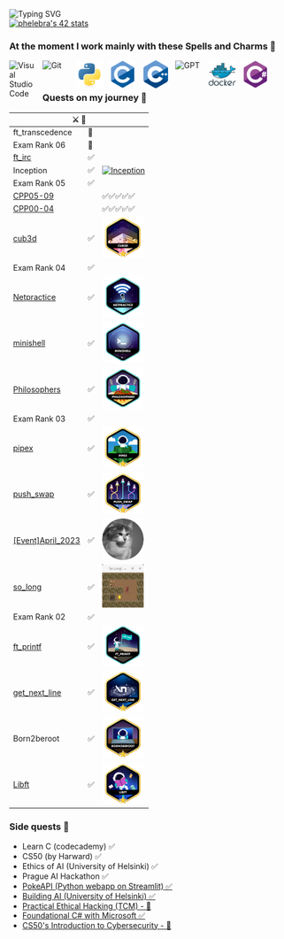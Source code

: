 <img src="https://readme-typing-svg.demolab.com?font=Press+Start+2P&pause=1000&color=07F700&background=000000&width=435&lines=Hello+World!" alt="Typing SVG" />
<br>
<a href="https://github.com/oakoudad/badge42"><img src="https://badge.mediaplus.ma/greenbinary/phelebra?1337Badge=off&UM6P=off" alt="phelebra's 42 stats" /></a>
<!--<a href="https://github.com/JaeSeoKim/badge42"><img src="https://badge42.vercel.app/api/v2/cldbfjrlt00740fmeqr33x6qx/stats?cursusId=21&coalitionId=314" alt="phelebra's 42 stats" class="center"/></a>-->

### At the moment I work mainly with these Spells and Charms 🔮
<img align="left" alt="Visual Studio Code" width="50px" src="https://cdn.jsdelivr.net/gh/devicons/devicon/icons/vscode/vscode-original.svg" style="padding-right:10px;" />
<img align="left" alt="Git" width="50px" src="https://cdn.jsdelivr.net/gh/devicons/devicon/icons/git/git-original.svg" style="padding-right:10px;" />
<img align="left" alt="Python" width="50px" src="https://github.com/devicons/devicon/blob/master/icons/python/python-original.svg" style="padding-right:10px;" />
<img align="left" alt="C" width="50px" src="https://github.com/devicons/devicon/blob/master/icons/c/c-original.svg" style="padding-right:10px;" />
<img align="left" alt="Cpp" width="50px" src="https://github.com/devicons/devicon/blob/master/icons/cplusplus/cplusplus-original.svg" style="padding-right:10px;" />
<img align="left" alt="GPT" width="50px" src="https://upload.wikimedia.org/wikipedia/commons/thumb/0/04/ChatGPT_logo.svg/1024px-ChatGPT_logo.svg.png" style="padding-right:10px;" />
<img align="left" alt="Docker" width="50px" src="https://github.com/devicons/devicon/blob/master/icons/docker/docker-original-wordmark.svg" style="padding-right:10px;" />
<img align="left" alt="CS" width="50px" src="https://github.com/devicons/devicon/blob/master/icons/csharp/csharp-original.svg" style="padding-right:10px;" />

<br>
<br>

### Quests on my journey 📜
<table>
    <thead>
        <tr>
            <th colspan="3"> ⚔️ 🐉 </th> 
        </tr>
    </thead>
    <tbody>
        <tr>
            <td>ft_transcedence</td>
            <td> 🚧 </td>
          <td></td>
        </tr>
        <tr>
            <td>Exam Rank 06</td>
            <td> 🚧 </td>
          <td></td>
        </tr>
        <tr>
            <td><a href="https://github.com/xhelp00/ft_irc">ft_irc</td>
            <td> ✅ </td> 
          <td></td>
        </tr>
        <tr>
        <tr>
            <td>Inception</td>
            <td> ✅ </td>
          <td> <a href="https://github.com/ayogun/42-project-badges/blob/main/badges/inceptione.png"><img src="https://github.com/ayogun/42-project-badges/blob/main/badges/inceptione.png" alt="Inception" width="75" /></a>  </td>  
        </tr>
        <tr>
            <td>Exam Rank 05</td>
            <td> ✅ </td>
          <td></td>
        </tr>
        <tr>
            <td><a href="https://github.com/xhelp00/CPP00">CPP05-09</td>
            <td></td>
          <td>✅✅✅✅✅</td>
        </tr>
         <tr>
            <td><a href="https://github.com/xhelp00/CPP00">CPP00-04</td>
            <td></td>
          <td>✅✅✅✅✅</td>
        </tr>
       <tr>
            <td><a href="https://github.com/xhelp00/cub3d">cub3d</td>
            <td> ✅ </td>
          <td> <a href="https://github.com/xhelp00/xhelp00/blob/main/cub3d.png"><img src="https://github.com/xhelp00/xhelp00/blob/main/cub3d.png" alt="cub3d" width="75" /></a> </td>
        </tr>
        <tr>
            <td>Exam Rank 04</td>
            <td> ✅ </td>
          <td></td>
        </tr>
        <tr>
            <td><a href="https://github.com/xhelp00/Netpractice">Netpractice</td>
            <td> ✅ </td>
          <td><a href="https://github.com/xhelp00/xhelp00/blob/main/netpractice.png"><img src="https://github.com/xhelp00/xhelp00/blob/main/netpractice.png" alt="netpractice" width="75" /></a></td>
        </tr>
        <tr>
            <td><a href="https://github.com/xhelp00/minishell">minishell</td>
            <td> ✅ </td>
          <td><a href="https://github.com/xhelp00/xhelp00/blob/main/minishell.png"><img src="https://github.com/xhelp00/xhelp00/blob/main/minishell.png" alt="minihell" width="75" /></a></td>
        </tr>
        <tr>
            <td><a href="https://github.com/xhelp00/Philosophers">Philosophers</td>
            <td> ✅ </td>
          <td><a href="https://github.com/xhelp00/xhelp00/blob/main/philosopherse.png"><img src="https://github.com/xhelp00/xhelp00/blob/main/philosopherse.png" alt="philo" width="75" /></a></td>
        </tr>
        <tr>
            <td>Exam Rank 03</td>
            <td> ✅ </td>
          <td></td>
        </tr>
        <tr>
            <td><a href="https://github.com/xhelp00/pipex">pipex</td>
            <td> ✅ </td>
          <td><a href="https://github.com/xhelp00/xhelp00/blob/main/push_swap-bonus.png"><img src="https://github.com/xhelp00/xhelp00/blob/main/pipex-bonus.png" alt="pipex" width="75" /></a></td>
        </tr>
        <tr>
            <td><a href="https://github.com/xhelp00/push_swap">push_swap</td>
            <td> ✅ </td>
             <td><a href="https://github.com/xhelp00/xhelp00/blob/main/push_swap-bonus.png"><img src="https://github.com/xhelp00/xhelp00/blob/main/push_swap-bonus.png" alt="push_swap" width="75" /></a></td>
        </tr>
         <tr>
            <td><a href="https://github.com/xhelp00/Event_April_2023">[Event]April_2023</td>
            <td> ✅ </td>
            <td><a href="https://github.com/xhelp00/xhelp00/blob/main/norm.png"><img src="https://github.com/xhelp00/xhelp00/blob/main/norm.png" alt="norminette" width="75"/></a></td>
        </tr>
        <tr>
            <td><a href="https://github.com/xhelp00/so_long">so_long</td>
            <td> ✅ </td>
            <td><a href="https://github.com/xhelp00/xhelp00/blob/main/so_long.png"><img src="https://github.com/xhelp00/xhelp00/blob/main/so_long.png" alt="ft_printf" width="75"/></a></td>
        </tr>
      <tr>
          <td>Exam Rank 02</td>
          <td> ✅ </td>
            <td> </td>
        </tr>
      <tr>
            <td><a href="https://github.com/xhelp00/ft_printf">ft_printf</td>
            <td> ✅ </td>
            <td><a href="https://github.com/xhelp00/xhelp00/blob/main/ft_printf.png"><img src="https://github.com/xhelp00/xhelp00/blob/main/ft_printf.png" alt="ft_printf" width="75" /></a></td>
        </tr>
      <tr>
            <td><a href="https://github.com/xhelp00/get_next_line">get_next_line</td>
            <td> ✅ </td>
            <td><a href="https://github.com/xhelp00/xhelp00/blob/main/get_next_line-bonus.png"><img src="https://github.com/xhelp00/xhelp00/blob/main/get_next_line-bonus.png" alt="get_next_line" width="75" /></a></td>
        </tr>
      <tr>
            <td>Born2beroot</td>
            <td> ✅ </td>
            <td><a href="https://github.com/xhelp00/xhelp00/blob/main/born2beroot-bonus.png"><img src="https://github.com/xhelp00/xhelp00/blob/main/born2beroot-bonus.png" alt="born2beroot" width="75" /></a></td>
        </tr>
      <tr>
            <td><a href="https://github.com/xhelp00/Libft">Libft</td>
            <td> ✅ </td>
            <td><a href="https://github.com/xhelp00/Libft"><img src="https://github.com/xhelp00/xhelp00/blob/main/libft-bonus.png" alt="libft" width="75"/></a></td>
        </tr>
</table>

### Side quests 📜
- Learn C (codecademy) ✅
- CS50 (by Harward) ✅
- Ethics of AI (University of Helsinki) ✅
- Prague AI Hackathon ✅
- <a href="https://xhelp00-testing-code-egcmz2.streamlit.app/">PokeAPI (Python webapp on Streamlit) ✅
- Building AI (University of Helsinki) ✅
- Practical Ethical Hacking (TCM) - 🚧
- Foundational C# with Microsoft ✅
- CS50's Introduction to Cybersecurity - 🚧

